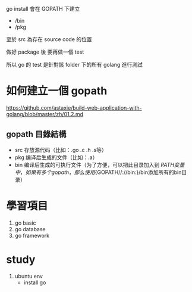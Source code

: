 go install 會在 GOPATH 下建立
- /bin
- /pkg

至於 src 為存在 source code 的位置


做好 package 後
要再做一個 test

所以 go 的 test 是針對該 folder 下的所有 golang 進行測試

# 如何建立一個 gopath
https://github.com/astaxie/build-web-application-with-golang/blob/master/zh/01.2.md

## gopath 目錄結構
- src 存放源代码（比如：.go .c .h .s等）
- pkg 编译后生成的文件（比如：.a）
- bin 编译后生成的可执行文件（为了方便，可以把此目录加入到 $PATH 变量中，如果有多个gopath，那么使用${GOPATH//://bin:}/bin添加所有的bin目录）

# 學習項目

1. go basic
2. go database
3. go framework

# study

1. ubuntu env
	- install go